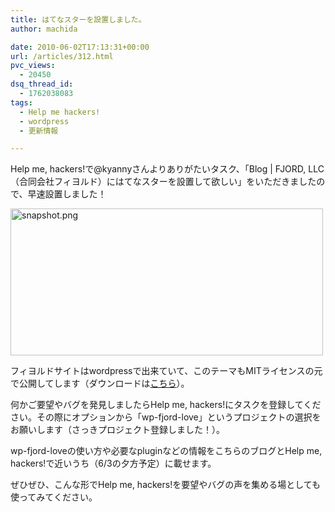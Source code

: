 ```yaml
---
title: はてなスターを設置しました。
author: machida

date: 2010-06-02T17:13:31+00:00
url: /articles/312.html
pvc_views:
  - 20450
dsq_thread_id:
  - 1762038083
tags:
  - Help me hackers!
  - wordpress
  - 更新情報

---
```

Help me, hackers!で@kyannyさんよりありがたいタスク、「Blog | FJORD, LLC（合同会社フィヨルド）にはてなスターを設置して欲しい」をいただきましたので、早速設置しました！

[<img src="http://farm5.static.flickr.com/4053/4663283593_727518eeb7.jpg" width="500" height="235" alt="snapshot.png" />][1]

フィヨルドサイトはwordpressで出来ていて、このテーマもMITライセンスの元で公開してします（ダウンロードは[こちら][2]）。

何かご要望やバグを発見しましたらHelp me, hackers!にタスクを登録してください。その際にオプションから「wp-fjord-love」というプロジェクトの選択をお願いします（さっきプロジェクト登録しました！）。

wp-fjord-loveの使い方や必要なpluginなどの情報をこちらのブログとHelp me, hackers!で近いうち（6/3の夕方予定）に載せます。

ぜひぜひ、こんな形でHelp me, hackers!を要望やバグの声を集める場としても使ってみてください。

 [1]: http://help-me-hackers.com/tasks/76
 [2]: http://fjord.jp/fjord.zip
